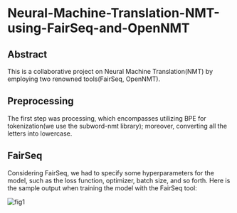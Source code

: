 # Neural-Machine-Translation-NMT-using-FairSeq-and-OpenNMT
## Abstract
This is a collaborative project on Neural Machine Translation(NMT) by employing two renowned tools(FairSeq, OpenNMT). 
## Preprocessing
The first step was processing, which encompasses utilizing BPE for tokenization(we use the subword-nmt library); moreover, converting all the letters into lowercase. 
## FairSeq
Considering FairSeq, we had to specify some hyperparameters for the model, such as the loss function, optimizer, batch size, and so forth.
Here is the sample output when training the model with the FairSeq tool:

![fig1](https://github.com/vassef/Neural-Machine-Translation-using-FairSeq-and-OpenNMT/blob/9243c47626d67c1c40de39f22244d81121d04ff4/Figures/FairSeq.png)


